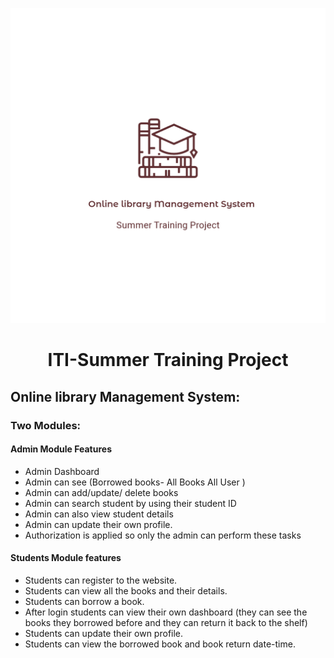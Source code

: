 <p
    align="center"
    style="text-align: center">
    <img src="/Online library Management System_transparent-.png" style="width: 600px;">
</p>

<h1 style="text-align: center;">ITI-Summer Training Project</h1>

##  Online library Management System:

###  Two Modules:
####  Admin Module Features
- Admin Dashboard
- Admin can see (Borrowed books- All Books
All User )
- Admin can add/update/ delete books
- Admin can search student by using their
student ID
- Admin can also view student details
- Admin can update their own profile.
- Authorization is applied so only the admin can
perform these tasks


#### Students Module features
- Students can register to the website.
- Students can view all the books and their details.
- Students can borrow a book.
- After login students can view their own dashboard
(they can see the books they borrowed before and
they can return it back to the shelf)
- Students can update their own profile.
- Students can view the borrowed book and book
return date-time.


